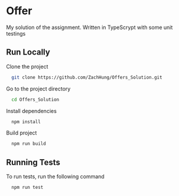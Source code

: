 # Offer

My solution of the assignment. Written in TypeScrypt with some unit testings

## Run Locally

Clone the project

```bash
  git clone https://github.com/ZachHung/Offers_Solution.git
```

Go to the project directory

```bash
  cd Offers_Solution
```

Install dependencies

```bash
  npm install
```

Build project

```bash
  npm run build
```

## Running Tests

To run tests, run the following command

```bash
  npm run test
```
